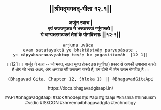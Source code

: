 <center><h2>||श्रीमद्‍भगवद्‍-गीता १२.१||</h2>
<h3>अर्जुन उवाच |<br/>एवं सततयुक्ता ये भक्तास्त्वां पर्युपासते |<br/>ये चाप्यक्षरमव्यक्तं तेषां के योगवित्तमाः ||१२-१||</h3>
<pre>arjuna uvāca .<br/>evaṃ satatayuktā ye bhaktāstvāṃ paryupāsate .<br/>ye cāpyakṣaramavyaktaṃ teṣāṃ ke yogavittamāḥ ||12-1||</pre>
<p>।।12.1।। अर्जुन ने कहा -- जो भक्त, सतत युक्त होकर इस (पूर्वोक्त) प्रकार से आपकी उपासना करते हैं और जो भक्त अक्षर, और अव्यक्त की उपासना करते हैं, उन दोनों में कौन उत्तम योगवित् है।।</p>
<pre>(Bhagavad Gita, Chapter 12, Shloka 1) || @BhagavadGitaApi</pre><p>https://docs.bhagavadgitaapi.in/</p><p>#API #bhagavadgitaapi #slok #nodejs #js #api #gitaapi #krishna #hinduism #vedic #ISKCON #shreemadbhagavadgita #technology</p></center>